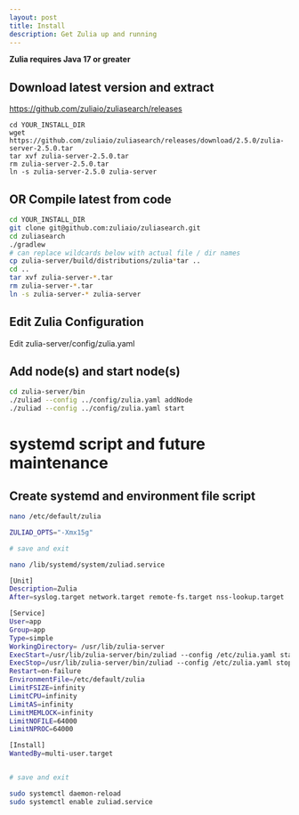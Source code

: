 ```yaml
---
layout: post
title: Install
description: Get Zulia up and running
---
```

**Zulia requires Java 17 or greater**

## Download latest version and extract
https://github.com/zuliaio/zuliasearch/releases
```
cd YOUR_INSTALL_DIR
wget https://github.com/zuliaio/zuliasearch/releases/download/2.5.0/zulia-server-2.5.0.tar
tar xvf zulia-server-2.5.0.tar
rm zulia-server-2.5.0.tar
ln -s zulia-server-2.5.0 zulia-server
```

## OR Compile latest from code
```bash
cd YOUR_INSTALL_DIR
git clone git@github.com:zuliaio/zuliasearch.git
cd zuliasearch
./gradlew
# can replace wildcards below with actual file / dir names
cp zulia-server/build/distributions/zulia*tar .. 
cd ..
tar xvf zulia-server-*.tar
rm zulia-server-*.tar
ln -s zulia-server-* zulia-server
```

## Edit Zulia Configuration
Edit zulia-server/config/zulia.yaml

## Add node(s) and start node(s)
```bash
cd zulia-server/bin
./zuliad --config ../config/zulia.yaml addNode
./zuliad --config ../config/zulia.yaml start
```

# systemd script and future maintenance
## Create systemd and environment file script
```bash
nano /etc/default/zulia

ZULIAD_OPTS="-Xmx15g"

# save and exit

nano /lib/systemd/system/zuliad.service

[Unit]
Description=Zulia
After=syslog.target network.target remote-fs.target nss-lookup.target

[Service]
User=app
Group=app
Type=simple
WorkingDirectory= /usr/lib/zulia-server
ExecStart=/usr/lib/zulia-server/bin/zuliad --config /etc/zulia.yaml start
ExecStop=/usr/lib/zulia-server/bin/zuliad --config /etc/zulia.yaml stop
Restart=on-failure
EnvironmentFile=/etc/default/zulia
LimitFSIZE=infinity
LimitCPU=infinity
LimitAS=infinity
LimitMEMLOCK=infinity
LimitNOFILE=64000
LimitNPROC=64000

[Install]
WantedBy=multi-user.target


# save and exit

sudo systemctl daemon-reload
sudo systemctl enable zuliad.service

```

